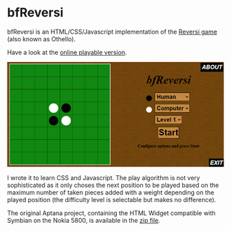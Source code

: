 # bfReversi

bfReversi is an HTML/CSS/Javascript implementation of the [Reversi game](https://en.wikipedia.org/wiki/Reversi) (also known as Othello).

Have a look at the [online playable version](https://bfxdev.github.io/reversi/bfReversi.html).

[![screenshot](screenshot.png)](https://bfxdev.github.io/reversi/bfReversi.html)

I wrote it to learn CSS and Javascript. The play algorithm is not very sophisticated as it only choses the next position to be played based on the maximum number of taken pieces added with a weight depending on the played position (the difficulty level is selectable but makes no difference).

The original Aptana project, containing the HTML Widget compatible with Symbian on the Nokia 5800, is available in the [zip file](bfReversi.zip).
